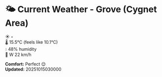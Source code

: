 # 🌤️ Current Weather - Grove (Cygnet Area)

☀️ **-**  
🌡️ 15.5°C (feels like 10.1°C)  
💧 48% humidity  
💨 W 22 km/h  

**Comfort:** Perfect 😌  
**Updated:** 20251015030000
